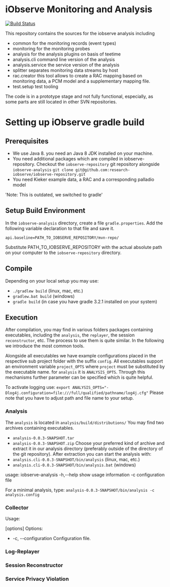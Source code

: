 # iObserve Monitoring and Analysis

<a href="https://travis-ci.org/research-iobserve/iobserve-analysis"><img src="https://travis-ci.org/research-iobserve/iobserve-analysis.svg?branch=master" alt="Build Status"></a>

This repository contains the sources for the iobserve analysis including
- common for the monitoring records (event types)
- monitoring for the monitoring probes
- analysis for the analysis plugins on basis of teetime
- analysis.cli command line version of the analysis
- analysis.service the service version of the analysis
- splitter separates monitoring data streams by host
- rac.creator this tool allows to create a RAC mapping based on
  monitoring data, a PCM model and a supplementary mapping file.
- test.setup test tooling

The code is in a prototype stage and not fully functional, especially, as
some parts are still located in other SVN repositories.

# Setting up iObserve gradle build

## Prerequisites 

- We use Java 8. you need an Java 8 JDK installed on your machine.
- You need additional packages which are compiled in iobserve-repository.
  Checkout the `iobserve-repository` git repository alongside 
  `iobserve-analysis`
  `git clone git@github.com:research-iobserve/iobserve-repository.git`
- You need Kieker example data, a RAC and a corresponding palladio model

'Note: This is outdated, we switched to gradle'

## Setup Build Environment

In the `iobserve-analysis` directory, create a file `gradle.properties`.
Add the following variable declaration to that file and save it.

`api.baseline=PATH_TO_IOBSERVE_REPOSITORY/mvn-repo/`

Substitute PATH_TO_IOBSERVE_REPOSITORY with the actual absolute path on
your computer to the `iobserve-repository` directory.

## Compile

Depending on your local setup you may use:
- `./gradlew build`  (linux, mac, etc.)
- `gradlew.bat build` (windows)
- `gradle build` (in case you have gradle 3.2.1 installed on your system)

## Execution

After compilation, you may find in various folders packages containing executables, including the `analysis`, the `replayer`, the session `reconstructor`, etc. The process to use them is quite similar. In the following we introduce the most common tools.

Alongside all executables we have example configurations placed in the respective sub project folder with the suffix `config`.
All executables support an environment variable `project_OPTS` where `project` must be substituted by the executable name. for `analysis` it is `ANALYSIS_OPTS`. Through this mechanisms further parameter can be specified which is quite helpful.

To activate logging use: `export ANALYSIS_OPTS="-Dlog4j.configuration=file:///full/qualified/pathname/log4j.cfg"`
Please note that you have to adjust path and file name to your setup.

### Analysis

The `analysis` is located in `analysis/build/distributions/`
You may find two archives containing executables.
- `analysis-0.0.3-SNAPSHOT.tar`
- `analysis-0.0.3-SNAPSHOT.zip`
Choose your preferred kind of archive and extract it in our analysis
directory (preferably outside of the directory of the git repository).
After extraction you can start the analysis with:
- `analysis.cli-0.0.3-SNAPSHOT/bin/analysis`  (linux, mac, etc.)
- `analysis.cli-0.0.3-SNAPSHOT/bin/analysis.bat` (windows)

usage: iobserve-analysis
 -h,--help                            show usage information
 -c <configuration file>              configuration file

For a minimal analysis, type:
`analysis-0.0.3-SNAPSHOT/bin/analysis -c analysis.config`

### Collector

Usage: <main class> [options]
  Options:
  * -c, --configuration   Configuration file.

### Log-Replayer

### Session Reconstructor

### Service Privacy Violation






